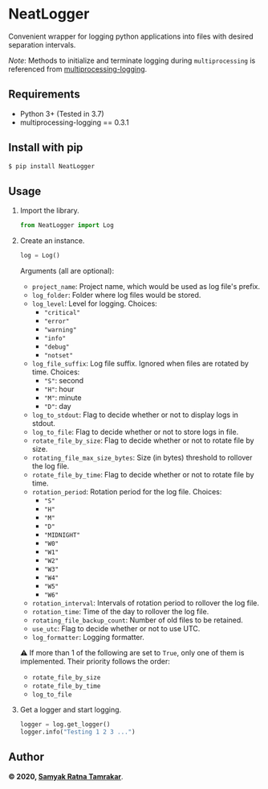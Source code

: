 # NeatLogger
Convenient wrapper for logging python applications into files with desired separation intervals.

*Note*: Methods to initialize and terminate logging during `multiprocessing` is referenced from [multiprocessing-logging](https://github.com/jruere/multiprocessing-logging).


## Requirements

* Python 3+ (Tested in 3.7)
* multiprocessing-logging == 0.3.1


## Install with pip
```bash
$ pip install NeatLogger
```

## Usage
1. Import the library.
    ```python
    from NeatLogger import Log
    ```

2. Create an instance.
    ```python
    log = Log()
    ```
    Arguments (all are optional):
    * `project_name`: Project name, which would be used as log file's prefix.
    * `log_folder`: Folder where log files would be stored.
    * `log_level`: Level for logging. Choices:
        * `"critical"`
        * `"error"`
        * `"warning"`
        * `"info"`
        * `"debug"`
        * `"notset"`
    * `log_file_suffix`: Log file suffix. Ignored when files are rotated by time. Choices:
        * `"S"`: second
        * `"H"`: hour
        * `"M"`: minute
        * `"D"`: day
    * `log_to_stdout`: Flag to decide whether or not to display logs in stdout.
    * `log_to_file`: Flag to decide whether or not to store logs in file.
    * `rotate_file_by_size`: Flag to decide whether or not to rotate file by size.
    * `rotating_file_max_size_bytes`: Size (in bytes) threshold to rollover the log file.
    * `rotate_file_by_time`: Flag to decide whether or not to rotate file by time.
    * `rotation_period`: Rotation period for the log file. Choices:
        * `"S"`
        * `"H"`
        * `"M"`
        * `"D"`
        * `"MIDNIGHT"`
        * `"W0"`
        * `"W1"`
        * `"W2"`
        * `"W3"`
        * `"W4"`
        * `"W5"`
        * `"W6"`
    * `rotation_interval`: Intervals of rotation period to rollover the log file.
    * `rotation_time`: Time of the day to rollover the log file.
    * `rotating_file_backup_count`: Number of old files to be retained.
    * `use_utc`: Flag to decide whether or not to use UTC.
    * `log_formatter`: Logging formatter.
    
    :warning: If more than 1 of the following are set to `True`, only one of them is implemented. Their priority follows the order:
    * `rotate_file_by_size`
    * `rotate_file_by_time`
    * `log_to_file`

3. Get a logger and start logging.
    ```python
    logger = log.get_logger()
    logger.info("Testing 1 2 3 ...")
    ```


## Author

**&copy; 2020, [Samyak Ratna Tamrakar](https://www.linkedin.com/in/srtamrakar/)**.